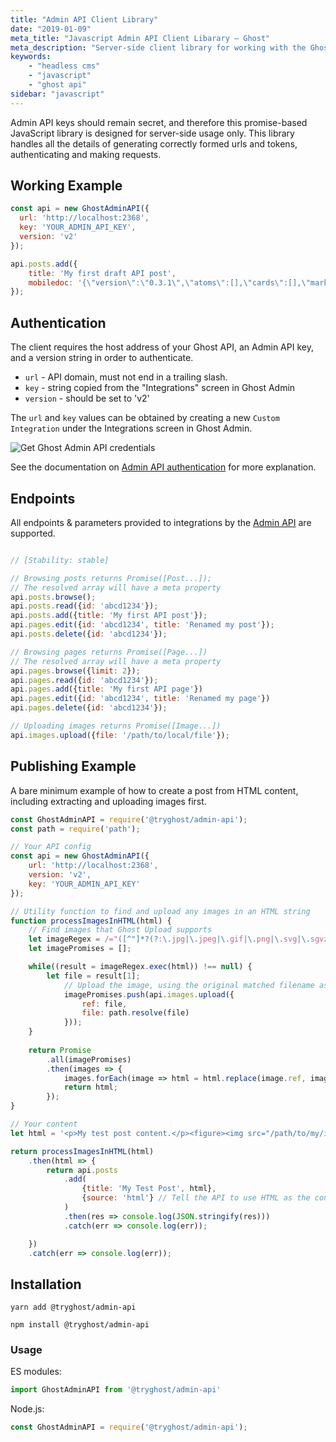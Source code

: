 ```yaml
---
title: "Admin API Client Library"
date: "2019-01-09"
meta_title: "Javascript Admin API Client Libarary – Ghost"
meta_description: "Server-side client library for working with the Ghost Admin API. Publish your content from anywhere. Read more on Ghost Docs 👉"
keywords:
    - "headless cms"
    - "javascript"
    - "ghost api"
sidebar: "javascript"
---
```


Admin API keys should remain secret, and therefore this promise-based JavaScript library is designed for server-side usage only. This library handles all the details of generating correctly formed urls and tokens, authenticating and making requests.

## Working Example

```javascript
const api = new GhostAdminAPI({
  url: 'http://localhost:2368',
  key: 'YOUR_ADMIN_API_KEY',
  version: 'v2'
});

api.posts.add({
    title: 'My first draft API post',
    mobiledoc: '{\"version\":\"0.3.1\",\"atoms\":[],\"cards\":[],\"markups\":[],\"sections\":[[1,\"p\",[[0,[],0,\"My post content. Work in progress...\"]]]]}'
});
```

## Authentication

The client requires the host address of your Ghost API, an Admin API key, and a version string in order to authenticate.

- `url` - API domain, must not end in a trailing slash.
- `key` - string copied from the "Integrations" screen in Ghost Admin
- `version` - should be set to 'v2'

The `url` and `key` values can be obtained by creating a new `Custom Integration` under the Integrations screen in Ghost Admin.

![Get Ghost Admin API credentials](/images/apikey.png)

See the documentation on [Admin API authentication](/api/admin/#authentication) for more explanation.

## Endpoints

All endpoints & parameters provided to integrations by the [Admin API](/api/admin/) are supported.

```javascript

// [Stability: stable]

// Browsing posts returns Promise([Post...]);
// The resolved array will have a meta property
api.posts.browse();
api.posts.read({id: 'abcd1234'});
api.posts.add({title: 'My first API post'});
api.pages.edit({id: 'abcd1234', title: 'Renamed my post'});
api.posts.delete({id: 'abcd1234'});

// Browsing pages returns Promise([Page...])
// The resolved array will have a meta property
api.pages.browse({limit: 2});
api.pages.read({id: 'abcd1234'});
api.pages.add({title: 'My first API page'})
api.pages.edit({id: 'abcd1234', title: 'Renamed my page'})
api.pages.delete({id: 'abcd1234'});

// Uploading images returns Promise([Image...])
api.images.upload({file: '/path/to/local/file'});
```

## Publishing Example

A bare minimum example of how to create a post from HTML content, including extracting and uploading images first.

```JavaScript
const GhostAdminAPI = require('@tryghost/admin-api');
const path = require('path');

// Your API config
const api = new GhostAdminAPI({
    url: 'http://localhost:2368',
    version: 'v2',
    key: 'YOUR_ADMIN_API_KEY'
});

// Utility function to find and upload any images in an HTML string
function processImagesInHTML(html) {
    // Find images that Ghost Upload supports
    let imageRegex = /="([^"]*?(?:\.jpg|\.jpeg|\.gif|\.png|\.svg|\.sgvz))"/gmi;
    let imagePromises = [];

    while((result = imageRegex.exec(html)) !== null) {
        let file = result[1];
            // Upload the image, using the original matched filename as a reference
            imagePromises.push(api.images.upload({
                ref: file,
                file: path.resolve(file)
            }));
    }
    
    return Promise
        .all(imagePromises)
        .then(images => {
            images.forEach(image => html = html.replace(image.ref, image.url));        
            return html;            
        });
}

// Your content
let html = '<p>My test post content.</p><figure><img src="/path/to/my/image.jpg" /><figcaption>My awesome photo</figcaption></figure>';

return processImagesInHTML(html)
    .then(html => {        
        return api.posts        
            .add(
                {title: 'My Test Post', html},             
                {source: 'html'} // Tell the API to use HTML as the content source, instead of mobiledoc
            )
            .then(res => console.log(JSON.stringify(res)))
            .catch(err => console.log(err));

    })
    .catch(err => console.log(err));
```


## Installation

`yarn add @tryghost/admin-api`

`npm install @tryghost/admin-api`


### Usage

ES modules:

```javascript
import GhostAdminAPI from '@tryghost/admin-api'
```

Node.js:

```javascript
const GhostAdminAPI = require('@tryghost/admin-api');
```
